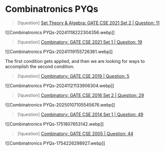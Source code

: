 # Combinatronics PYQs

> [!question] 
> [Set Theory & Algebra: GATE CSE 2021 Set 2 | Question: 11](https://gateoverflow.in/357529/gate-cse-2021-set-2-question-11)

![[Combinatronics PYQs-20241118222304356.webp]]



> [!question] 
> [Combinatory: GATE CSE 2021 Set 1 | Question: 19](https://gateoverflow.in/357432/gate-cse-2021-set-1-question-19)

![[Combinatronics PYQs-20241119155726361.webp]]


The first condition gets applied, and then we are looking for ways to accomplish the second condition.




> [!question] 
> [Combinatory: GATE CSE 2019 | Question: 5](https://gateoverflow.in/302843/gate-cse-2019-question-5)

![[Combinatronics PYQs-20241121133906304.webp]]


> [!question] 
> [Combinatory: GATE CSE 2016 Set 2 | Question: 29](https://gateoverflow.in/39588/gate-cse-2016-set-2-question-29?show=425665)

![[Combinatronics PYQs-20250107105545676.webp]]



> [!question] 
> [Combinatory: GATE CSE 2014 Set 1 \| Question: 49](https://gateoverflow.in/1929/gate-cse-2014-set-1-question-49)


![[Combinatronics PYQs-1751807653142.webp]]



> [!question] 
> [Combinatory: GATE CSE 2005 \| Question: 44](https://gateoverflow.in/1170/gate-cse-2005-question-44)


![[Combinatronics PYQs-1754226298927.webp]]
